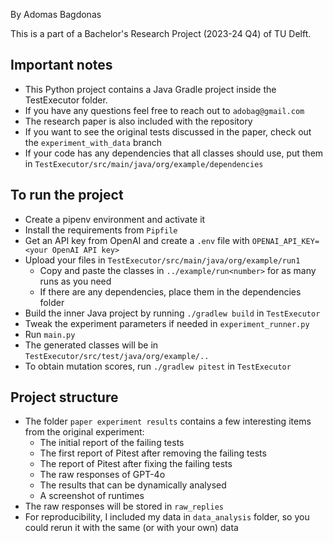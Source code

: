 By Adomas Bagdonas

This is a part of a Bachelor's Research Project (2023-24 Q4) of TU Delft.

## Important notes

- This Python project contains a Java Gradle project inside the TestExecutor folder.
- If you have any questions feel free to reach out to `adobag@gmail.com`
- The research paper is also included with the repository
- If you want to see the original tests discussed in the paper, check out the `experiment_with_data` branch
- If your code has any dependencies that all classes should use, put them in `TestExecutor/src/main/java/org/example/dependencies`

## To run the project

- Create a pipenv environment and activate it
- Install the requirements from `Pipfile`
- Get an API key from OpenAI and create a `.env` file with `OPENAI_API_KEY=<your OpenAI API key>`
- Upload your files in `TestExecutor/src/main/java/org/example/run1`
  - Copy and paste the classes in `../example/run<number>` for as many runs as you need
  - If there are any dependencies, place them in the dependencies folder
- Build the inner Java project by running `./gradlew build` in `TestExecutor`
- Tweak the experiment parameters if needed in `experiment_runner.py`
- Run `main.py`
- The generated classes will be in `TestExecutor/src/test/java/org/example/..`
- To obtain mutation scores, run `./gradlew pitest` in `TestExecutor`

## Project structure

- The folder `paper experiment results` contains a few interesting items from the original experiment:
    - The initial report of the failing tests
    - The first report of Pitest after removing the failing tests
    - The report of Pitest after fixing the failing tests
    - The raw responses of GPT-4o
    - The results that can be dynamically analysed
    - A screenshot of runtimes
- The raw responses will be stored in `raw_replies`
- For reproducibility, I included my data in `data_analysis` folder, so you could rerun it with the same (or with your own) data
